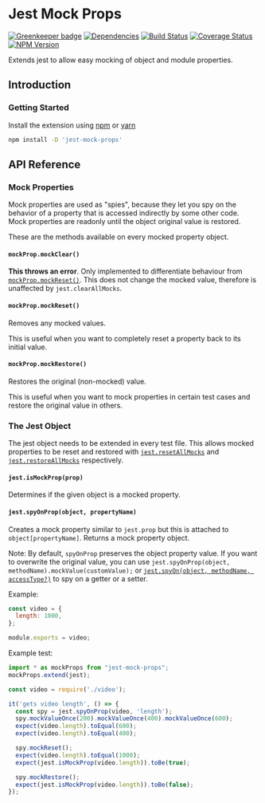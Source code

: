 # Jest Mock Props

[![Greenkeeper badge](https://badges.greenkeeper.io/iamogbz/jest-mock-props.svg)](https://greenkeeper.io/)
[![Dependencies](https://david-dm.org/iamogbz/jest-mock-props.svg)](https://github.com/iamogbz/jest-mock-props)
[![Build Status](https://travis-ci.org/iamogbz/jest-mock-props.svg?branch=master)](https://travis-ci.org/iamogbz/jest-mock-props)
[![Coverage Status](https://coveralls.io/repos/github/iamogbz/jest-mock-props/badge.svg?branch=master&cache=0)](https://coveralls.io/github/iamogbz/jest-mock-props?branch=master)
[![NPM Version](https://img.shields.io/npm/v/jest-mock-props.svg)](https://www.npmjs.com/package/jest-mock-props)

Extends jest to allow easy mocking of object and module properties.

## Introduction

### Getting Started

Install the extension using [npm](https://docs.npmjs.com/cli/install.html) or [yarn](https://yarnpkg.com/en/docs/usage)

```sh
npm install -D 'jest-mock-props'
```

## API Reference

### Mock Properties

Mock properties are used as "spies", because they let you spy on the behavior of a property that is accessed indirectly by some other code. Mock properties are readonly until the object original value is restored.

These are the methods available on every mocked property object.

#### `mockProp.mockClear()`

**This throws an error**. Only implemented to differentiate behaviour from [`mockProp.mockReset()`](#mockpropmockreset). This does not change the mocked value, therefore is unaffected by `jest.clearAllMocks`.

#### `mockProp.mockReset()`

Removes any mocked values.

This is useful when you want to completely reset a property back to its initial value.

#### `mockProp.mockRestore()`

Restores the original (non-mocked) value.

This is useful when you want to mock properties in certain test cases and restore the original value in others.

### The Jest Object

The jest object needs to be extended in every test file. This allows mocked properties to be reset and restored with [`jest.resetAllMocks`](https://jestjs.io/docs/en/jest-object#jestresetallmocks) and [`jest.restoreAllMocks`](https://jestjs.io/docs/en/jest-object#jestrestoreallmocks) respectively.

#### `jest.isMockProp(prop)`

Determines if the given object is a mocked property.

#### `jest.spyOnProp(object, propertyName)`

Creates a mock property similar to `jest.prop` but this is attached to `object[propertyName]`. Returns a mock property object.

Note: By default, `spyOnProp` preserves the object property value. If you want to overwrite the original value, you can use `jest.spyOnProp(object, methodName).mockValue(customValue);` or [`jest.spyOn(object, methodName, accessType?)`](https://jestjs.io/docs/en/jest-object#jestspyonobject-methodname-accesstype) to spy on a getter or a setter.

Example:

```js
const video = {
  length: 1000,
};

module.exports = video;
```

Example test:

```js
import * as mockProps from "jest-mock-props";
mockProps.extend(jest);

const video = require('./video');

it('gets video length', () => {
  const spy = jest.spyOnProp(video, 'length');
  spy.mockValueOnce(200).mockValueOnce(400).mockValueOnce(600);
  expect(video.length).toEqual(600);
  expect(video.length).toEqual(400);

  spy.mockReset();
  expect(video.length).toEqual(1000);
  expect(jest.isMockProp(video.length)).toBe(true);

  spy.mockRestore();
  expect(jest.isMockProp(video.length)).toBe(false);
});
```
